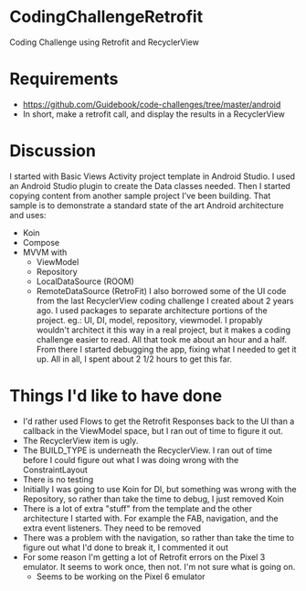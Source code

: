 # CodingChallengeRetrofit
Coding Challenge using Retrofit and RecyclerView

# Requirements
* https://github.com/Guidebook/code-challenges/tree/master/android
* In short, make a retrofit call, and display the results in a RecyclerView

# Discussion
I started with Basic Views Activity project template in Android Studio. 
I used an Android Studio plugin to create the Data classes needed.
Then I started copying content from another sample project I've been building. That sample is to demonstrate a standard state of the art Android architecture and uses:
* Koin
* Compose
* MVVM with
  * ViewModel
  * Repository
  * LocalDataSource (ROOM)
  * RemoteDataSource (RetroFit)
I also borrowed some of the UI code from the last RecyclerView coding challenge I created about 2 years ago. 
I used packages to separate architecture portions of the project. eg.: UI, DI, model, repository, viewmodel. I propably wouldn't architect it this way in a real project, but it makes a coding challenge easier to read.
All that took me about an hour and a half. From there I started debugging the app, fixing what I needed to get it up.
All in all, I spent about 2 1/2 hours to get this far.

# Things I'd like to have done
* I'd rather used Flows to get the Retrofit Responses back to the UI than a callback in the ViewModel space, but I ran out of time to figure it out.
* The RecyclerView item is ugly.
* The BUILD_TYPE is underneath the RecyclerView. I ran out of time before I could figure out what I was doing wrong with the ConstraintLayout
* There is no testing
* Initially I was going to use Koin for DI, but something was wrong with the Repository, so rather than take the time to debug, I just removed Koin
* There is a lot of extra "stuff" from the template and the other architecture I started with. For example the FAB, navigation, and the extra event listeners. They need to be removed
* There was a problem with the navigation, so rather than take the time to figure out what I'd done to break it, I commented it out
* For some reason I'm getting a lot of Retrofit errors on the Pixel 3 emulator. It seems to work once, then not. I'm not sure what is going on.
  * Seems to be working on the Pixel 6 emulator
